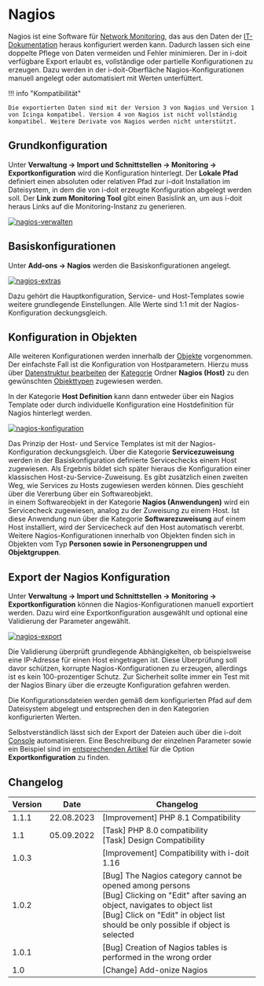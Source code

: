 # Nagios

Nagios ist eine Software für [Network Monitoring](index.md), das aus den Daten der [IT-Dokumentation](../../glossar.md) heraus konfiguriert werden kann. Dadurch lassen sich eine doppelte Pflege von Daten vermeiden und Fehler minimieren. Der in i-doit verfügbare Export erlaubt es, vollständige oder partielle Konfigurationen zu erzeugen. Dazu werden in der i-doit-Oberfläche Nagios-Konfigurationen manuell angelegt oder automatisiert mit Werten unterfüttert.

!!! info "Kompatibilität"

    Die exportierten Daten sind mit der Version 3 von Nagios und Version 1 von Icinga kompatibel. Version 4 von Nagios ist nicht vollständig kompatibel. Weitere Derivate von Nagios werden nicht unterstützt.

## Grundkonfiguration

Unter **Verwaltung → Import und Schnittstellen → Monitoring → Exportkonfiguration** wird die Konfiguration hinterlegt. Der **Lokale Pfad** definiert einen absoluten oder relativen Pfad zur i-doit Installation im Dateisystem, in dem die von i-doit erzeugte Konfiguration abgelegt werden soll. Der **Link zum Monitoring Tool** gibt einen Basislink an, um aus i-doit heraus Links auf die Monitoring-Instanz zu generieren.

[![nagios-verwalten](../../assets/images/de/automatisierung-und-integration/network-monitoring/nagios/1-nag.png)](../../assets/images/de/automatisierung-und-integration/network-monitoring/nagios/1-nag.png)

## Basiskonfigurationen

Unter **Add-ons → Nagios** werden die Basiskonfigurationen angelegt.

[![nagios-extras](../../assets/images/de/automatisierung-und-integration/network-monitoring/nagios/2-nag.png)](../../assets/images/de/automatisierung-und-integration/network-monitoring/nagios/2-nag.png)

Dazu gehört die Hauptkonfiguration, Service- und Host-Templates sowie weitere grundlegende Einstellungen. Alle Werte sind 1:1 mit der Nagios-Konfiguration deckungsgleich.

## Konfiguration in Objekten

Alle weiteren Konfigurationen werden innerhalb der [Objekte](../../grundlagen/struktur-it-dokumentation.md) vorgenommen. Der einfachste Fall ist die Konfiguration von Hostparametern. Hierzu muss über [Datenstruktur bearbeiten](../../administration/verwaltung/datenstruktur/datenstruktur-bearbeiten.md) der [Kategorie](../../grundlagen/struktur-it-dokumentation.md) Ordner **Nagios (Host)** zu den gewünschten [Objekttypen](../../grundlagen/struktur-it-dokumentation.md) zugewiesen werden.

In der Kategorie **Host Definition** kann dann entweder über ein Nagios Template oder durch individuelle Konfiguration eine Hostdefinition für Nagios hinterlegt werden.

[![nagios-konfiguration](../../assets/images/de/automatisierung-und-integration/network-monitoring/nagios/3-nag.png)](../../assets/images/de/automatisierung-und-integration/network-monitoring/nagios/3-nag.png)

Das Prinzip der Host- und Service Templates ist mit der Nagios-Konfiguration deckungsgleich.
Über die Kategorie **Servicezuweisung** werden in der Basiskonfiguration definierte Servicechecks einem Host zugewiesen.
Als Ergebnis bildet sich später hieraus die Konfiguration einer klassischen Host-zu-Service-Zuweisung. Es gibt zusätzlich einen zweiten Weg, wie Services zu Hosts zugewiesen werden können. Dies geschieht über die Vererbung über ein Softwareobjekt.<br>
in einem Softwareobjekt in der Kategorie **Nagios (Anwendungen)** wird ein Servicecheck zugewiesen, analog zu der Zuweisung zu einem Host.
Ist diese Anwendung nun über die Kategorie **Softwarezuweisung** auf einem Host installiert, wird der Servicecheck auf den Host automatisch vererbt.
Weitere Nagios-Konfigurationen innerhalb von Objekten finden sich in Objekten vom Typ **Personen sowie in Personengruppen und Objektgruppen**.

## Export der Nagios Konfiguration

Unter **Verwaltung → Import und Schnittstellen → Monitoring → Exportkonfiguration** können die Nagios-Konfigurationen manuell exportiert werden. Dazu wird eine Exportkonfiguration ausgewählt und optional eine Validierung der Parameter angewählt.

[![nagios-export](../../assets/images/de/automatisierung-und-integration/network-monitoring/nagios/4-nag.png)](../../assets/images/de/automatisierung-und-integration/network-monitoring/nagios/4-nag.png)

Die Validierung überprüft grundlegende Abhängigkeiten, ob beispielsweise eine IP-Adresse für einen Host eingetragen ist. Diese Überprüfung soll davor schützen, korrupte Nagios-Konfigurationen zu erzeugen, allerdings ist es kein 100-prozentiger Schutz. Zur Sicherheit sollte immer ein Test mit der Nagios Binary über die erzeugte Konfiguration gefahren werden.

Die Konfigurationsdateien werden gemäß dem konfigurierten Pfad auf dem Dateisystem abgelegt und entsprechen den in den Kategorien konfigurierten Werten.

Selbstverständlich lässt sich der Export der Dateien auch über die i-doit [Console](../cli/console/index.md) automatisieren. Eine Beschreibung der einzelnen Parameter sowie ein Beispiel sind im [entsprechenden Artikel](../cli/console/optionen-und-parameter-der-console.md#nagios-export) für die Option **Exportkonfiguration** zu finden.

## Changelog

| Version | Date | Changelog |
| --- | --- | --- |
| 1.1.1 | 22.08.2023 | [Improvement] PHP 8.1 Compatibility |
| 1.1 | 05.09.2022 | [Task] PHP 8.0 compatibility  <br>[Task] Design Compatibility |
| 1.0.3 |     | [Improvement] Compatibility with i-doit 1.16 |
| 1.0.2 |     | [Bug] The Nagios category cannot be opened among persons<br>[Bug] Clicking on "Edit" after saving an object, navigates to object list<br>[Bug] Click on "Edit" in object list should be only possible if object is selected |
| 1.0.1 |     | [Bug] Creation of Nagios tables is performed in the wrong order |
| 1.0 |     | [Change] Add-onize Nagios |
